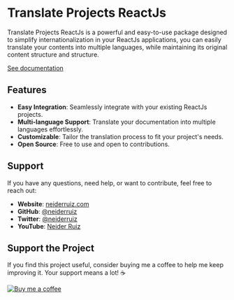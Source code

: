 # Translate Projects ReactJs

Translate Projects ReactJs is a powerful and easy-to-use package designed to simplify internationalization in your ReactJs applications, you can easily translate your contents into multiple languages, while maintaining its original content structure and structure.

[See documentation](https://translateprojects.neiderruiz.com/docs/frameworks-javascript/reactjs)

## Features

- **Easy Integration**: Seamlessly integrate with your existing ReactJs projects.
- **Multi-language Support**: Translate your documentation into multiple languages effortlessly.
- **Customizable**: Tailor the translation process to fit your project's needs.
- **Open Source**: Free to use and open to contributions.

## Support

If you have any questions, need help, or want to contribute, feel free to reach out:

- **Website**: [neiderruiz.com](https://neiderruiz.com)
- **GitHub**: [@neiderruiz](https://github.com/neiderruiz)
- **Twitter**: [@neiderruiz](https://x.com/neiderruiz_)
- **YouTube**: [Neider Ruiz](https://youtube.com/@neiderruiz)


## Support the Project

If you find this project useful, consider buying me a coffee to help me keep improving it. Your support means a lot! ☕

[![Buy me a coffee](https://img.buymeacoffee.com/button-api/?text=Buy%20me%20a%20coffee&emoji=☕&slug=neiderruiz&button_colour=FFDD00&font_colour=000000&font_family=Cookie&outline_colour=000000&coffee_colour=ffffff)](https://www.buymeacoffee.com/neiderruiz)
